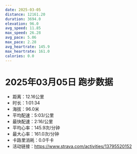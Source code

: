 ```yaml
---
date: 2025-03-05
distance: 12161.20
duration: 3694.0
elevation: 96.0
avg_speed: 11.85
max_speed: 26.28
avg_pace: 5.06
max_pace: 2.28
avg_heartrate: 145.9
max_heartrate: 161.0
calories: 0.0
---
```


# 2025年03月05日 跑步数据

- 距离：12.16公里
- 时长：1:01:34
- 海拔：96.0米
- 平均配速：5:03/公里
- 最快配速：2:16/公里
- 平均心率：145.9次/分钟
- 最大心率：161.0次/分钟
- 卡路里消耗：0.0千卡
- 活动链接：https://www.strava.com/activities/13795520152
